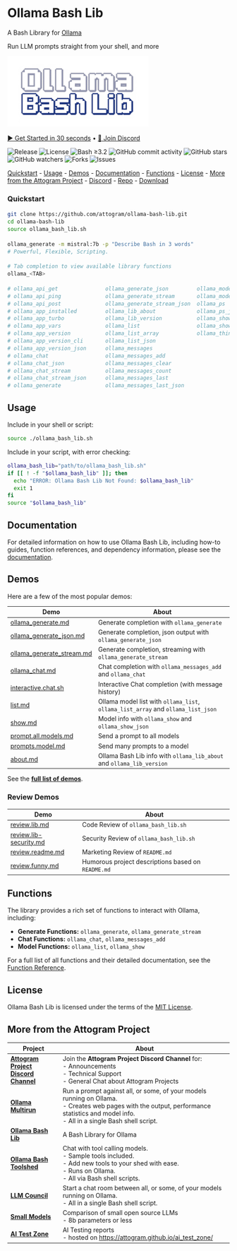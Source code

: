 # Ollama Bash Lib

A Bash Library for [Ollama](https://github.com/ollama/ollama)

Run LLM prompts straight from your shell, and more

![Logo](docs/logos/logo.320x160.png)

[▶️ Get Started in 30 seconds](#quickstart) • [💬 Join Discord][discord-invite]

![Release](https://img.shields.io/github/v/release/attogram/ollama-bash-lib?style=flat)
![License](https://img.shields.io/github/license/attogram/ollama-bash-lib?style=flat)
![Bash ≥3.2](https://img.shields.io/badge/bash-%3E=3.2-blue?style=flat)
![GitHub commit activity](https://img.shields.io/github/commit-activity/t/attogram/ollama-bash-lib?style=flat)
![GitHub stars](https://img.shields.io/github/stars/attogram/ollama-bash-lib?style=flat)
![GitHub watchers](https://img.shields.io/github/watchers/attogram/ollama-bash-lib?style=flat)
![Forks](https://img.shields.io/github/forks/attogram/ollama-bash-lib?style=flat)
![Issues](https://img.shields.io/github/issues/attogram/ollama-bash-lib?style=flat)

[Quickstart](#quickstart) -
[Usage](#usage) -
[Demos](#demos) -
[Documentation](docs/README.md) -
[Functions](#functions) -
[License](#license) -
[More from the Attogram Project](#more-from-the-attogram-project) -
[Discord][discord-invite] -
[Repo](https://github.com/attogram/ollama-bash-lib) -
[Download](https://raw.githubusercontent.com/attogram/ollama-bash-lib/refs/heads/main/ollama_bash_lib.sh)

### Quickstart

```bash
git clone https://github.com/attogram/ollama-bash-lib.git
cd ollama-bash-lib
source ollama_bash_lib.sh

ollama_generate -m mistral:7b -p "Describe Bash in 3 words"
# Powerful, Flexible, Scripting.

# Tab completion to view available library functions
ollama_<TAB>

# ollama_api_get               ollama_generate_json         ollama_model_random
# ollama_api_ping              ollama_generate_stream       ollama_model_unload
# ollama_api_post              ollama_generate_stream_json  ollama_ps
# ollama_app_installed         ollama_lib_about             ollama_ps_json
# ollama_app_turbo             ollama_lib_version           ollama_show
# ollama_app_vars              ollama_list                  ollama_show_json
# ollama_app_version           ollama_list_array            ollama_thinking
# ollama_app_version_cli       ollama_list_json             
# ollama_app_version_json      ollama_messages              
# ollama_chat                  ollama_messages_add          
# ollama_chat_json             ollama_messages_clear        
# ollama_chat_stream           ollama_messages_count        
# ollama_chat_stream_json      ollama_messages_last         
# ollama_generate              ollama_messages_last_json
```

## Usage

Include in your shell or script:
```bash
source ./ollama_bash_lib.sh
```

Include in your script, with error checking:
```bash
ollama_bash_lib="path/to/ollama_bash_lib.sh"
if [[ ! -f "$ollama_bash_lib" ]]; then
  echo "ERROR: Ollama Bash Lib Not Found: $ollama_bash_lib"
  exit 1
fi
source "$ollama_bash_lib"
```

## Documentation

For detailed information on how to use Ollama Bash Lib, including how-to guides, function references, and dependency information, please see the [documentation](docs/README.md).

## Demos

Here are a few of the most popular demos:

| Demo                                                                   | About                                                                                                                          |
|------------------------------------------------------------------------|--------------------------------------------------------------------------------------------------------------------------------|
| [ollama_generate.md](demos/ollama_generate.md)                         | Generate completion with `ollama_generate`                                                              |
| [ollama_generate_json.md](demos/ollama_generate_json.md)               | Generate completion, json output with `ollama_generate_json`                                            |
| [ollama_generate_stream.md](demos/ollama_generate_stream.md)           | Generate completion, streaming with `ollama_generate_stream`                                            |
| [ollama_chat.md](demos/ollama_chat.md)                                 | Chat completion with `ollama_messages_add` and `ollama_chat`                             |
| [interactive.chat.sh](demos/interactive.chat.sh)                       | Interactive Chat completion (with message history)                                                                             |
| [list.md](demos/list.md)                                               | Ollama model list with `ollama_list`, `ollama_list_array` and `ollama_list_json`                           |
| [show.md](demos/show.md)                                               | Model info with `ollama_show` and `ollama_show_json`                                   |
| [prompt.all.models.md](demos/prompt.all.models.md)                     | Send a prompt to all models                                                                                                    |
| [prompts.model.md](demos/prompts.model.md)                             | Send many prompts to a model                                                                                                   |
| [about.md](demos/about.md)                                             | Ollama Bash Lib info with `ollama_lib_about` and `ollama_lib_version`                      |

See the **[full list of demos](demos/README.md)**.

### Review Demos

| Demo                                                                   | About                                                                                                                          |
|------------------------------------------------------------------------|--------------------------------------------------------------------------------------------------------------------------------|
| [review.lib.md](demos/review.lib.md)                                   | Code Review of `ollama_bash_lib.sh`                                                                      |
| [review.lib-security.md](demos/review.lib-security.md)                 | Security Review of `ollama_bash_lib.sh`                                                                  |
| [review.readme.md](demos/review.readme.md)                             | Marketing Review of `README.md`                                                                              |
| [review.funny.md](demos/review.funny.md)                               | Humorous project descriptions based on `README.md`                                                                |

## Functions

The library provides a rich set of functions to interact with Ollama, including:

*   **Generate Functions:** `ollama_generate`, `ollama_generate_stream`
*   **Chat Functions:** `ollama_chat`, `ollama_messages_add`
*   **Model Functions:** `ollama_list`, `ollama_show`

For a full list of all functions and their detailed documentation, see the [Function Reference](docs/functions.md).

## License

Ollama Bash Lib is licensed under the terms of the [MIT License](LICENSE).

## More from the Attogram Project

| Project                                                     | About                                                                                                                                                                                           |
|-------------------------------------------------------------|-------------------------------------------------------------------------------------------------------------------------------------------------------------------------------------------------|
| [**Attogram Project<br />Discord Channel**][discord-invite] | Join the **Attogram Project Discord Channel** for:<br />- Announcements<br />- Technical Support<br />- General Chat about Attogram Projects                                                    |
| [**Ollama Multirun**][ollama-multirun]                      | Run a prompt against all, or some, of your models running on Ollama.<br />- Creates web pages with the output, performance statistics and model info.<br />- All in a single Bash shell script. |
| [**Ollama Bash Lib**][ollama-bash-lib]                      | A Bash Library for Ollama                                                                                                                                                                       | 
| [**Ollama Bash Toolshed**][ollama-bash-toolshed]            | Chat with tool calling models.<br />- Sample tools included.<br />- Add new tools to your shed with ease.<br />- Runs on Ollama.<br />- All via Bash shell scripts.                             |
| [**LLM Council**][llm-council]                              | Start a chat room between all, or some, of your models running on Ollama.<br />- All in a single Bash shell script.                                                                             |
| [**Small Models**][small-models]                            | Comparison of small open source LLMs<br />- 8b parameters or less                                                                                                                               |
| [**AI Test Zone**][ai_test_zone]                            | AI Testing reports<br />- hosted on https://attogram.github.io/ai_test_zone/                                                                                                                    |

[discord-invite]: <https://discord.gg/BGQJCbYVBa> "Attogram Project Discord Channel"
[ollama-multirun]: <https://github.com/attogram/ollama-multirun> "Ollama Multirun"
[ollama-bash-toolshed]: <https://github.com/attogram/ollama-bash-toolshed> "Ollama Bash Toolshed"
[llm-council]: <https://github.com/attogram/llm-council> "LLM Council"
[ollama-bash-lib]: <https://github.com/attogram/ollama-bash-lib> "Ollama Bash Lib"
[small-models]: <https://github.com/attogram/small-models> "Small Models"
[ai_test_zone]: <https://github.com/attogram/ai_test_zone> "AI Test Zone"
